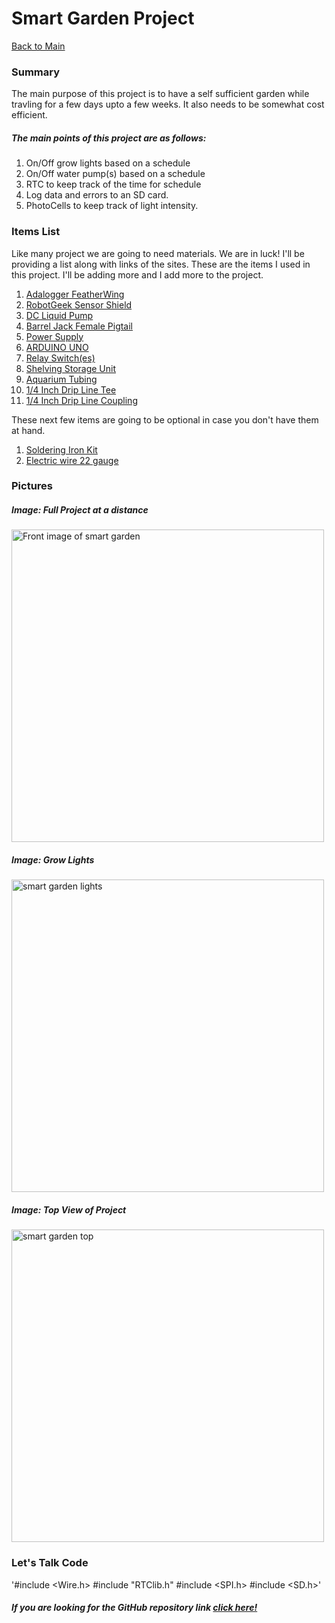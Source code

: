 # Smart Garden Project
[Back to Main](http://carlossantosdev.me)
### Summary

The main purpose of this project is to have a self sufficient garden while travling for a few days upto a few weeks. It also needs to be somewhat cost efficient.

##### The main points of this project are as follows:

1. On/Off grow lights based on a schedule
2. On/Off water pump(s) based on a schedule
3. RTC to keep track of the time for schedule
4. Log data and errors to an SD card.
5. PhotoCells to keep track of light intensity.


### Items List

Like many project we are going to need materials. We are in luck!
I'll be providing a list along with links of the sites. These are the items I used in this project. I'll be adding more and I add more to the project.

1. [Adalogger FeatherWing](https://www.adafruit.com/product/2922)
2. [RobotGeek Sensor Shield](https://www.robotgeek.com/robotgeek-sensor-shield)
3. [DC Liquid Pump](https://www.robotgeek.com/large-liquid-pump)
4. [Barrel Jack Female Pigtail](https://www.robotgeek.com/store/p/6612-Barrel-Jack-Female-Pigtail-Lead-2-1-5-5mm.aspx)
5. [Power Supply](https://www.robotgeek.com/p/power-supply-12vdc-5a.aspx)
6. [ARDUINO UNO](https://store.arduino.cc/usa/arduino-uno-rev3)
7. [Relay Switch(es)](https://www.amazon.com/dp/B06XHJ2PBJ/?coliid=I3RDTUQO5M74UB&colid=FP9L4KYYU2YC&psc=1&ref_=lv_ov_lig_dp_it)
8. [Shelving Storage Unit](https://www.amazon.com/dp/B01LWP8AL2/?coliid=I1757JK5ZZFCIM&colid=FP9L4KYYU2YC&psc=1&ref_=lv_ov_lig_dp_it)
9. [Aquarium Tubing](https://www.amazon.com/gp/product/B0002APXOQ/ref=ppx_yo_dt_b_asin_title_o02_s00?ie=UTF8&psc=1)
10. [1/4 Inch Drip Line Tee](https://www.amazon.com/Kalolary-Connectors-Irrigation-Universal-Fittings/dp/B07PQG3G5B/ref=sr_1_2?crid=2QNB6S8NPJK5K&keywords=1%2F4+drip+irrigation+tee&qid=1570947450&s=lawn-garden&sprefix=1%2F4+drip+irrigation+tee%2Clawngarden%2C238&sr=1-2)
11. [1/4 Inch Drip Line Coupling](https://www.amazon.com/Raindrip-312050B-Barbed-Connectors-4-Inch/dp/B003B68AU2/ref=sr_1_2?keywords=1%2F4+drip+irrigation+coupling&qid=1570947527&s=lawn-garden&sr=1-2)

These next few items are going to be optional in case you don't have them at hand.

1. [Soldering Iron Kit](https://www.amazon.com/dp/B01MR65RJD/?coliid=I15JW967TNOG03&colid=FP9L4KYYU2YC&psc=0&ref_=lv_ov_lig_dp_it)
2. [Electric wire 22 gauge](https://www.amazon.com/dp/B01LH1FR6M/?coliid=I1L6P5OPUK0WC3&colid=FP9L4KYYU2YC&psc=1&ref_=lv_ov_lig_dp_it)

### Pictures

#####  Image: Full Project at a distance
<p><img src="http://carlossantosdev.me/images/smart_garden_front.jpg" alt="Front image of smart garden" width="500" height="500"></p>

#####  Image: Grow Lights
<p><img src="http://carlossantosdev.me/images/smart_garden_lights.jpg" alt="smart garden lights" width="500" height="500"></p>

#####  Image: Top View of Project
<p><img src="http://carlossantosdev.me/images/smart_garden_top.jpg" alt="smart garden top" width="500" height="500"></p>

### Let's Talk Code

'#include <Wire.h>
#include "RTClib.h"
#include <SPI.h>
#include <SD.h>'



##### If you are looking for the GitHub repository link [click here!](https://github.com/carlkid1499/carlkid1499.github.io)



